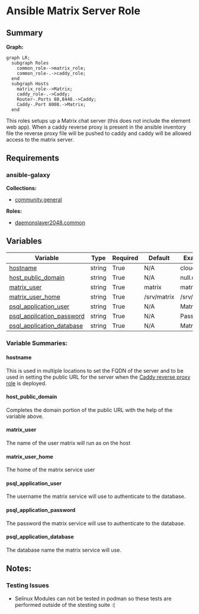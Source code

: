 # Ansible Matrix Server Role  
## Summary
__Graph:__
``` mermaid
graph LR;
  subgraph Roles
    common_role-->matrix_role;
    common_role-.->caddy_role;
  end
  subgraph Hosts
    matrix_role-->Matrix;
    caddy_role-.->Caddy;
    Router-.Ports 80,8448.->Caddy;
    Caddy-.Port 8008.->Matrix;
  end
```
This roles setups up a Matrix chat server (this does not include the element web app). When a caddy reverse proxy is present in the ansible inventory file the reverse proxy file will be pushed to caddy and caddy will be allowed access to the matrix server. 

## Requirements
### ansible-galaxy
__Collections:__
  - [community.general](https://docs.ansible.com/ansible/latest/collections/community/general/index.html)

__Roles:__
  - [daemonslayer2048.common](https://github.com/Daemonslayer2048/common_role)

## Variables
| Variable | Type | Required | Default | Example |
|    -     |   -  |     -    |    -    |    -    |
| [hostname](#hostname) | string | True | N/A | cloud |
| [host_public_domain](#host_public_domain) | string | True | N/A | null.com |
| [matrix_user](#matrix_user) | string | True | matrix | matrix |
| [matrix_user_home](#matrix_user_home) | string | True | /srv/matrix | /srv/matrix |
| [psql_application_user](#psql_application_user) | string | True | N/A | Matrix |
| [psql_application_password](#psql_application_password) | string | True | N/A | Password1 |
| [psql_application_database](#psql_application_database) | string | True | N/A | Matrix |

### Variable Summaries:
#### hostname
This is used in multiple locations to set the FQDN of the server and to be used in setting the public URL for the server when the [Caddy reverse proxy role](https://github.com/Daemonslayer2048/caddy_role) is deployed.

#### host_public_domain
Completes the domain portion of the public URL with the help of the variable above.

#### matrix_user  
The name of the user matrix will run as on the host

#### matrix_user_home  
The home of the matrix service user

#### psql_application_user  
The username the matrix service will use to authenticate to the database.

#### psql_application_password  
The password the matrix service will use to authenticate to the database.

#### psql_application_database  
The database name the matrix service will use.


## Notes:
### Testing Issues
  - Selinux Modules can not be tested in podman so these tests are performed outside of the stesting suite :(
